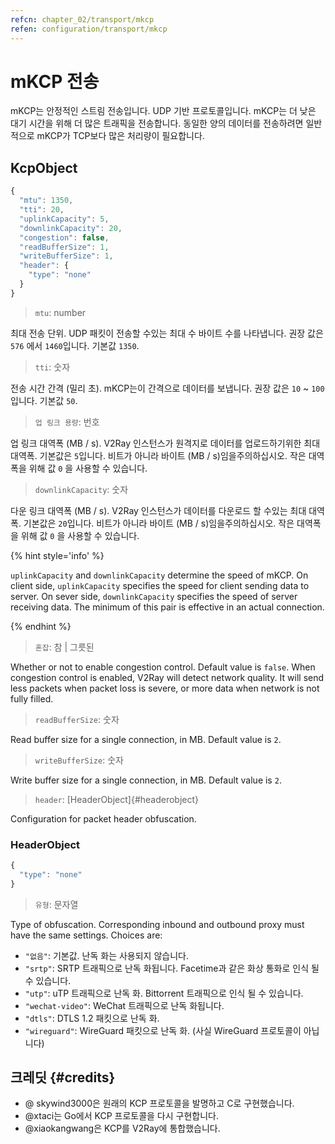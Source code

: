 ```yaml
---
refcn: chapter_02/transport/mkcp
refen: configuration/transport/mkcp
---
```

# mKCP 전송

mKCP는 안정적인 스트림 전송입니다. UDP 기반 프로토콜입니다. mKCP는 더 낮은 대기 시간을 위해 더 많은 트래픽을 전송합니다. 동일한 양의 데이터를 전송하려면 일반적으로 mKCP가 TCP보다 많은 처리량이 필요합니다.

## KcpObject

```javascript
{
  "mtu": 1350,
  "tti": 20,
  "uplinkCapacity": 5,
  "downlinkCapacity": 20,
  "congestion": false,
  "readBufferSize": 1,
  "writeBufferSize": 1,
  "header": {
    "type": "none"
  }
}
```

> `mtu`: number

최대 전송 단위. UDP 패킷이 전송할 수있는 최대 수 바이트 수를 나타냅니다. 권장 값은 `576` 에서 `1460`입니다. 기본값 `1350`.

> `tti`: 숫자

전송 시간 간격 (밀리 초). mKCP는이 간격으로 데이터를 보냅니다. 권장 값은 `10` ~ `100`입니다. 기본값 `50`.

> `업 링크 용량`: 번호

업 링크 대역폭 (MB / s). V2Ray 인스턴스가 원격지로 데이터를 업로드하기위한 최대 대역폭. 기본값은 `5`입니다. 비트가 아니라 바이트 (MB / s)임을주의하십시오. 작은 대역폭을 위해 값 `0` 을 사용할 수 있습니다.

> `downlinkCapacity`: 숫자

다운 링크 대역폭 (MB / s). V2Ray 인스턴스가 데이터를 다운로드 할 수있는 최대 대역폭. 기본값은 `20`입니다. 비트가 아니라 바이트 (MB / s)임을주의하십시오. 작은 대역폭을 위해 값 `0` 을 사용할 수 있습니다.

{% hint style='info' %}

`uplinkCapacity` and `downlinkCapacity` determine the speed of mKCP. On client side, `uplinkCapacity` specifies the speed for client sending data to server. On sever side, `downlinkCapacity` specifies the speed of server receiving data. The minimum of this pair is effective in an actual connection.

{% endhint %}

> `혼잡`: 참 | 그릇된

Whether or not to enable congestion control. Default value is `false`. When congestion control is enabled, V2Ray will detect network quality. It will send less packets when packet loss is severe, or more data when network is not fully filled.

> `readBufferSize`: 숫자

Read buffer size for a single connection, in MB. Default value is `2`.

> `writeBufferSize`: 숫자

Write buffer size for a single connection, in MB. Default value is `2`.

> `header`: [HeaderObject]{#headerobject}

Configuration for packet header obfuscation.

### HeaderObject

```javascript
{
  "type": "none"
}
```

> `유형`: 문자열

Type of obfuscation. Corresponding inbound and outbound proxy must have the same settings. Choices are:

* `"없음"`: 기본값. 난독 화는 사용되지 않습니다.
* `"srtp"`: SRTP 트래픽으로 난독 화됩니다. Facetime과 같은 화상 통화로 인식 될 수 있습니다.
* `"utp"`: uTP 트래픽으로 난독 화. Bittorrent 트래픽으로 인식 될 수 있습니다.
* `"wechat-video"`: WeChat 트래픽으로 난독 화됩니다.
* `"dtls"`: DTLS 1.2 패킷으로 난독 화.
* `"wireguard"`: WireGuard 패킷으로 난독 화. (사실 WireGuard 프로토콜이 아닙니다)

## 크레딧 {#credits}

* @ skywind3000은 원래의 KCP 프로토콜을 발명하고 C로 구현했습니다.
* @xtaci는 Go에서 KCP 프로토콜을 다시 구현합니다.
* @xiaokangwang은 KCP를 V2Ray에 통합했습니다.